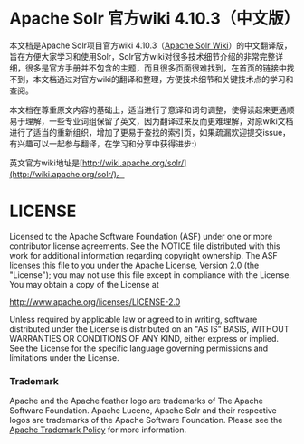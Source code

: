 # Apache Solr 官方wiki 4.10.3（中文版）
本文档是Apache Solr项目官方wiki 4.10.3（[Apache Solr Wiki](http://wiki.apache.org/solr/)）的中文翻译版，旨在方便大家学习和使用Solr，Solr官方wiki对很多技术细节介绍的非常完整详细，很多是官方手册并不包含的主题，而且很多页面很难找到，在首页的链接中找不到，本文档通过对官方wiki的翻译和整理，方便技术细节和关键技术点的学习和查阅。

本文档在尊重原文内容的基础上，适当进行了意译和词句调整，使得读起来更通顺易于理解，一些专业词组保留了英文，因为翻译过来反而更难理解，对原wiki文档进行了适当的重新组织，增加了更易于查找的索引页，如果疏漏欢迎提交issue，有兴趣可以一起参与翻译，在学习和分享中获得进步:)

英文官方wiki地址是[http://wiki.apache.org/solr/](http://wiki.apache.org/solr/)。

# LICENSE
Licensed to the Apache Software Foundation (ASF) under one or more contributor license agreements.  See the NOTICE file distributed with this work for additional information regarding copyright ownership.  The ASF licenses this file to you under the Apache License, Version 2.0 (the "License"); you may not use this file except in compliance with the License.  You may obtain a copy of the License at

http://www.apache.org/licenses/LICENSE-2.0

Unless required by applicable law or agreed to in writing, software distributed under the License is distributed on an "AS IS" BASIS, WITHOUT WARRANTIES OR CONDITIONS OF ANY KIND, either express or implied.  See the License for the specific language governing permissions and limitations under the License.

### Trademark
Apache and the Apache feather logo are trademarks of The Apache Software Foundation. Apache Lucene, Apache Solr and their respective logos are trademarks of the Apache Software Foundation. Please see the [Apache Trademark Policy](http://www.apache.org/foundation/marks/) for more information.
